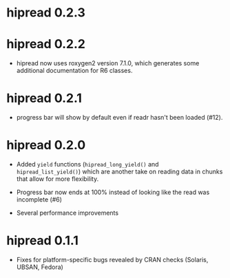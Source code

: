 # hipread 0.2.3

# hipread 0.2.2
* hipread now uses roxygen2 version 7.1.0, which generates some additional 
  documentation for R6 classes.

# hipread 0.2.1
* progress bar will show by default even if readr hasn't been loaded (#12).

# hipread 0.2.0
* Added `yield` functions (`hipread_long_yield()` and `hipread_list_yield()`) which
  are another take on reading data in chunks that allow for more flexibility.

* Progress bar now ends at 100% instead of looking like the read was incomplete (#6)

* Several performance improvements

# hipread 0.1.1

* Fixes for platform-specific bugs revealed by CRAN checks (Solaris, UBSAN, Fedora)
